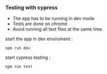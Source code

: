 ### Testing with cypress

- The app has to be running in dev mode
- Tests are done on chrome
- Avoid running all test files at the same time

start the app in dev enviroment :

`npm run dev`

start cypress testing :

`npm run test`
